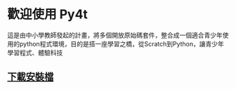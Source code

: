 # 歡迎使用 Py4t

這是由中小學教師發起的計畫，將多個開放原始碼套件，整合成一個適合青少年使用的python程式環境，目的是搭一座學習之橋，從Scratch到Python，讓青少年學習程式、體驗科技


## [下載安裝檔](download.md)




